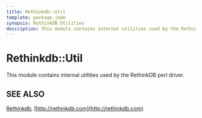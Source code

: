 ```yaml
---
title: Rethinkdb::Util
template: package.jade
synopsis: RethinkDB Utilities
description: This module contains internal utilities used by the RethinkDB perl driver.
---
```

# Rethinkdb::Util

This module contains internal utilities used by the RethinkDB perl driver.

## SEE ALSO

[Rethinkdb](/packages/rethinkdb), [http://rethinkdb.com](http://rethinkdb.com)